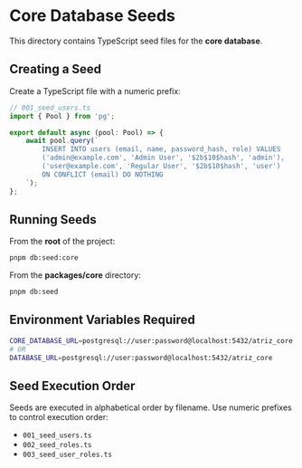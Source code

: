 # Core Database Seeds

This directory contains TypeScript seed files for the **core database**.

## Creating a Seed

Create a TypeScript file with a numeric prefix:

```typescript
// 001_seed_users.ts
import { Pool } from 'pg';

export default async (pool: Pool) => {
    await pool.query(`
        INSERT INTO users (email, name, password_hash, role) VALUES
        ('admin@example.com', 'Admin User', '$2b$10$hash', 'admin'),
        ('user@example.com', 'Regular User', '$2b$10$hash', 'user')
        ON CONFLICT (email) DO NOTHING
    `);
};
```

## Running Seeds

From the **root** of the project:

```bash
pnpm db:seed:core
```

From the **packages/core** directory:

```bash
pnpm db:seed
```

## Environment Variables Required

```bash
CORE_DATABASE_URL=postgresql://user:password@localhost:5432/atriz_core
# OR
DATABASE_URL=postgresql://user:password@localhost:5432/atriz_core
```

## Seed Execution Order

Seeds are executed in alphabetical order by filename. Use numeric prefixes to control execution order:

- `001_seed_users.ts`
- `002_seed_roles.ts`
- `003_seed_user_roles.ts`

